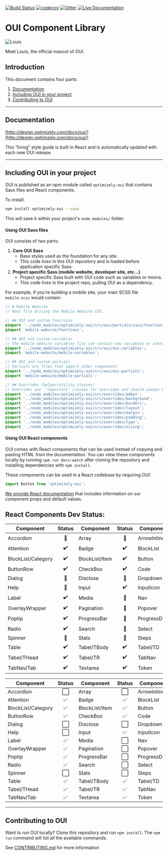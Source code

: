 [![Build Status](https://travis-ci.org/optimizely/oui.svg?branch=devel)](https://travis-ci.org/optimizely/oui)
[![codecov](https://codecov.io/gh/optimizely/oui/branch/devel/graph/badge.svg)](https://codecov.io/gh/optimizely/oui)
[![Gitter](https://badges.gitter.im/optimizely/oui.svg)](https://gitter.im/optimizely/oui?utm_source=badge&utm_medium=badge&utm_campaign=pr-badge)
[![Live Documentation](https://img.shields.io/badge/documentation-live-blue.svg)](http://design.optimizely.com/docs/oui/)

# OUI Component Library

![Louis](https://raw.githubusercontent.com/optimizely/oui/devel/assets/louis.gif)

Meet Louis, the official mascot of OUI.


## Introduction

This document contains four parts:

1. [Documentation](#documentation)
2. [Including OUI in your project](#including-oui-in-your-project)
3. [Contributing to OUI](#contributing-to-oui)

***

## Documentation

[http://design.optimizely.com/docs/oui/](http://design.optimizely.com/docs/oui/)

This “living” style guide is built in React and is automatically updated with each new OUI release.

***

## Including OUI in your project

OUI is published as an npm module called `optimizely-oui` that contains Sass files and React components.

To install:

```bash
npm install optimizely-oui --save
```

This will save it within your project's `node_modules/` folder.

#### Using OUI Sass files

OUI consists of two parts:

1. **Core OUI Sass**
    - Base styles used as the foundation for any site.
    - This code lives in this OUI repository and is loaded before application specific Sass.
2. **Project specific Sass (mobile website, developer site, etc…)**
    - Project specific Sass built with OUI code such as variables or mixins.
    - This code lives in the project repo, pulling OUI as a dependency.

For example, if you're building a mobile site, your main SCSS file `mobile.scss` would contain:

```scss
// # Mobile Website
// Root file driving the Mobile Website CSS.

// ## OUI and custom functions
@import '../node_modules/optimizely-oui/src/oui/partials/sass/functions';
@import 'mobile-website/functions';

// ## OUI and custom variables
// The mobile website variables file can contain new variables or overwrite existing variables.
@import '../node_modules/optimizely-oui/src/oui/oui-variables';
@import 'mobile-website/mobile-variables';

// ## OUI and custom partials
// Partials are files that import other components
@import '../node_modules/optimizely-oui/src/oui/oui-partials';
@import 'mobile-website/mobile-partials';

// ## Overrides (helper/utility classes)
// Overrides use `!important` classes for overrides and should always be loaded last.
@import '../node_modules/optimizely-oui/src/overrides/admin';
@import '../node_modules/optimizely-oui/src/overrides/background';
@import '../node_modules/optimizely-oui/src/overrides/borders';
@import '../node_modules/optimizely-oui/src/overrides/layout';
@import '../node_modules/optimizely-oui/src/overrides/margin';
@import '../node_modules/optimizely-oui/src/overrides/padding';
@import '../node_modules/optimizely-oui/src/overrides/type';
@import '../node_modules/optimizely-oui/src/overrides/sizing';
```

#### Using OUI React components

OUI comes with React components that can be used instead of copying and pasting HTML from the documentation. You can view these components locally by running `npm run docs:watch` after cloning the repository and installing dependencies with `npm install`.

These components can be used in a React codebase by requiring OUI:

```js
import Button from 'optimizely-oui';
```

[We provide React documentation](http://design.optimizely.com/docs/oui/) that includes information on our component props and default values.

## React Components Dev Status:

| Component| Status| Component | Status | Component | Status |           
| ------------- |:-------------:| ------------- |:-------------:| ------------- |:-------------:| 
| Accordion     | :red_circle: | Array     | :red_circle:     | ArrowInline | :heavy_check_mark:    |     
| Attention | :heavy_check_mark:    | Badge | :heavy_check_mark:    | BlockList | :heavy_check_mark:    |         
| BlockList/Category | :heavy_check_mark:    | BlockList/Item | :heavy_check_mark:    | Button | :heavy_check_mark:    |     
| ButtonRow | :heavy_check_mark:    | CheckBox | :heavy_check_mark:    | Code | :heavy_check_mark:    |     
| Dialog | :red_circle:   | Disclose | :red_circle:     | Dropdown | :red_circle:    |     
| Help | :red_circle:    | Input | :heavy_check_mark:    | InputIcon | :red_circle:   |  
| Label | :heavy_check_mark:    | Media | :red_circle:    | Nav | :red_circle:    |   
| OverlayWrapper | :heavy_check_mark:    | Pagination | :red_circle:   | Popover | :heavy_check_mark:    |   
| Poptip | :heavy_check_mark:    | ProgressBar | :red_circle:    | ProgressDots | :red_circle:     |   
| Radio | :heavy_check_mark:    | Search | :red_circle:     | Select | :red_circle:     |   
| Spinner | :red_circle:     | Stats | :red_circle:     | Steps | :red_circle:     |   
| Table | :heavy_check_mark:    | Tabel/TBody | :heavy_check_mark:    | Tabel/TD | :heavy_check_mark:    |   
| Tabel/THead | :heavy_check_mark:    | Tabel/TR | :heavy_check_mark:    | TabNav | :heavy_check_mark:    |   
| TabNav/Tab | :heavy_check_mark:    | Textarea | :heavy_check_mark:    | Token | :heavy_check_mark:    |   

| Component| Status| Component | Status | Component | Status |           
| ------------- |:-------------:| ------------- |:-------------:| ------------- |:-------------:| 
| Accordion     | :white_large_square: | Array     | :white_large_square:     | ArrowInline | :white_check_mark:    |     
| Attention | :white_check_mark:    | Badge | :white_check_mark:    | BlockList | :white_check_mark:    |         
| BlockList/Category | :white_check_mark:    | BlockList/Item | :white_check_mark:    | Button | :white_check_mark:    |     
| ButtonRow | :white_check_mark:    | CheckBox | :white_check_mark:    | Code | :white_check_mark:    |     
| Dialog | :white_large_square:   | Disclose | :white_large_square:     | Dropdown | :white_large_square:    |     
| Help | :white_large_square:    | Input | :white_check_mark:    | InputIcon | :white_large_square:   |  
| Label | :white_check_mark:    | Media | :white_large_square:    | Nav | :white_large_square:    |   
| OverlayWrapper | :white_check_mark:    | Pagination | :white_large_square:   | Popover | :white_check_mark:    |   
| Poptip | :white_check_mark:    | ProgressBar | :white_large_square:    | ProgressDots | :white_large_square:     |   
| Radio | :white_check_mark:    | Search | :white_large_square:     | Select | :white_large_square:     |   
| Spinner | :white_large_square:     | Stats | :white_large_square:     | Steps | :white_large_square:     |   
| Table | :white_check_mark:    | Tabel/TBody | :white_check_mark:    | Tabel/TD | :white_check_mark:    |   
| Tabel/THead | :white_check_mark:    | Tabel/TR | :white_check_mark:    | TabNav | :white_check_mark:    |   
| TabNav/Tab | :white_check_mark:    | Textarea | :white_check_mark:    | Token | :white_check_mark:    |   

***

## Contributing to OUI

Want to run OUI locally? Clone this repository and run `npm install`. The `npm run` command will list all the available commands.

See [CONTRIBUTING.md](CONTRIBUTING.md) for more information
